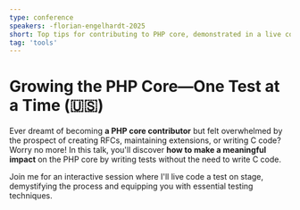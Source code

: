 ```yaml
---
type: conference
speakers: -florian-engelhardt-2025
short: Top tips for contributing to PHP core, demonstrated in a live coding session.
tag: 'tools'
---
```


# Growing the PHP Core—One Test at a Time (🇺🇸)

Ever dreamt of becoming **a PHP core contributor** but felt overwhelmed by the prospect of creating RFCs, maintaining extensions, or writing C code? Worry no more! In this talk, you'll discover **how to make a meaningful impact** on the PHP core by writing tests without the need to write C code. 

Join me for an interactive session where I'll live code a test on stage, demystifying the process and equipping you with essential testing techniques.
